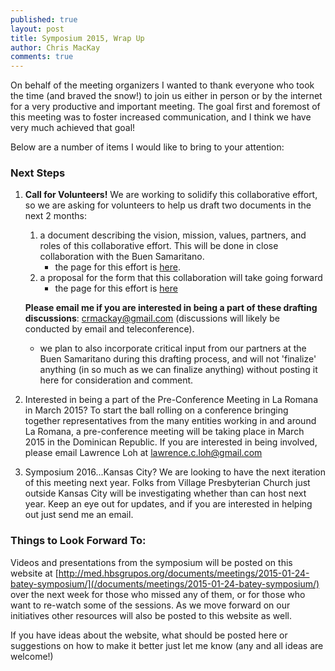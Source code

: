 ```yaml
---
published: true
layout: post
title: Symposium 2015, Wrap Up
author: Chris MacKay
comments: true
---
```


On behalf of the meeting organizers I wanted to thank everyone who took the time (and braved the snow!) to join us either in person or by the internet for a very productive and important meeting. The goal first and foremost of this meeting was to foster increased communication, and I think we have very much achieved that goal!

Below are a number of items I would like to bring to your attention:

### Next Steps

1. **Call for Volunteers!**
    We are working to solidify this collaborative effort, so we are asking for volunteers to help us draft two documents in the next 2 months:
    1.  a document describing the vision, mission, values, partners, and roles of this collaborative effort. This will be done in close collaboration with the Buen Samaritano. 
        - the page for this effort is [here](/projects/2015-mission-doc/).
    1. a proposal for the form that this collaboration will take going forward
          - the page for this effort is [here](/projects/2015-collaboration-structure-doc/)
    
    
    **Please email me if you are interested in being a part of these drafting discussions**: [crmackay@gmail.com](mailto:crmackay@gmail.com) (discussions will likely be conducted by email and teleconference).  
    - we plan to also incorporate critical input from our partners at the Buen Samaritano during this drafting process, and will not 'finalize' anything (in so much as we can finalize anything) without posting it here for consideration and comment.
      

1. Interested in being a part of the Pre-Conference Meeting in La Romana in March 2015?
    To start the ball rolling on a conference bringing together representatives from the many entities working in and around La Romana, a pre-conference meeting will be taking place in March 2015 in the Dominican Republic. If you are interested in being involved, please email Lawrence Loh at lawrence.c.loh@gmail.com

1. Symposium 2016...Kansas City?
    We are looking to have the next iteration of this meeting next year. Folks from Village Presbyterian Church just outside Kansas City will be investigating whether than can host next year. Keep an eye out for updates, and if you are interested in helping out just send me an email. 

### Things to Look Forward To:

Videos and presentations from the symposium will be posted on this website at [http://med.hbsgrupos.org/documents/meetings/2015-01-24-batey-symposium/](/documents/meetings/2015-01-24-batey-symposium/) over the next week for those who missed any of them, or for those who want to re-watch some of the sessions. As we move forward on our initiatives other resources will also be posted to this website as well.

If you have ideas about the website, what should be posted here or suggestions on how to make it better just let me know (any and all ideas are welcome!)
